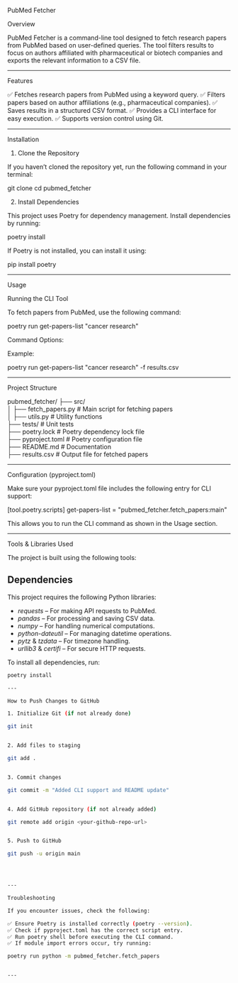 PubMed Fetcher

Overview

PubMed Fetcher is a command-line tool designed to fetch research papers from PubMed based on user-defined queries. The tool filters results to focus on authors affiliated with pharmaceutical or biotech companies and exports the relevant information to a CSV file.


---

Features

✅ Fetches research papers from PubMed using a keyword query.
✅ Filters papers based on author affiliations (e.g., pharmaceutical companies).
✅ Saves results in a structured CSV format.
✅ Provides a CLI interface for easy execution.
✅ Supports version control using Git.


---

Installation

1. Clone the Repository

If you haven’t cloned the repository yet, run the following command in your terminal:

git clone <your-repo-url>
cd pubmed_fetcher

2. Install Dependencies

This project uses Poetry for dependency management. Install dependencies by running:

poetry install

If Poetry is not installed, you can install it using:

pip install poetry


---

Usage

Running the CLI Tool

To fetch papers from PubMed, use the following command:

poetry run get-papers-list "cancer research"

Command Options:

Example:

poetry run get-papers-list "cancer research" -f results.csv


---

Project Structure

pubmed_fetcher/
├── src/  
│   ├── fetch_papers.py  # Main script for fetching papers  
│   ├── utils.py         # Utility functions  
├── tests/               # Unit tests  
├── poetry.lock          # Poetry dependency lock file  
├── pyproject.toml       # Poetry configuration file  
├── README.md            # Documentation  
├── results.csv          # Output file for fetched papers


---

Configuration (pyproject.toml)

Make sure your pyproject.toml file includes the following entry for CLI support:

[tool.poetry.scripts]
get-papers-list = "pubmed_fetcher.fetch_papers:main"

This allows you to run the CLI command as shown in the Usage section.


---

Tools & Libraries Used

The project is built using the following tools:

## Dependencies
This project requires the following Python libraries:

- *requests* – For making API requests to PubMed.
- *pandas* – For processing and saving CSV data.
- *numpy* – For handling numerical computations.
- *python-dateutil* – For managing datetime operations.
- *pytz* & *tzdata* – For timezone handling.
- *urllib3* & *certifi* – For secure HTTP requests.

To install all dependencies, run:
```bash
poetry install

---

How to Push Changes to GitHub

1. Initialize Git (if not already done)

git init


2. Add files to staging

git add .


3. Commit changes

git commit -m "Added CLI support and README update"


4. Add GitHub repository (if not already added)

git remote add origin <your-github-repo-url>


5. Push to GitHub

git push -u origin main




---

Troubleshooting

If you encounter issues, check the following:

✅ Ensure Poetry is installed correctly (poetry --version).
✅ Check if pyproject.toml has the correct script entry.
✅ Run poetry shell before executing the CLI command.
✅ If module import errors occur, try running:

poetry run python -m pubmed_fetcher.fetch_papers


---
